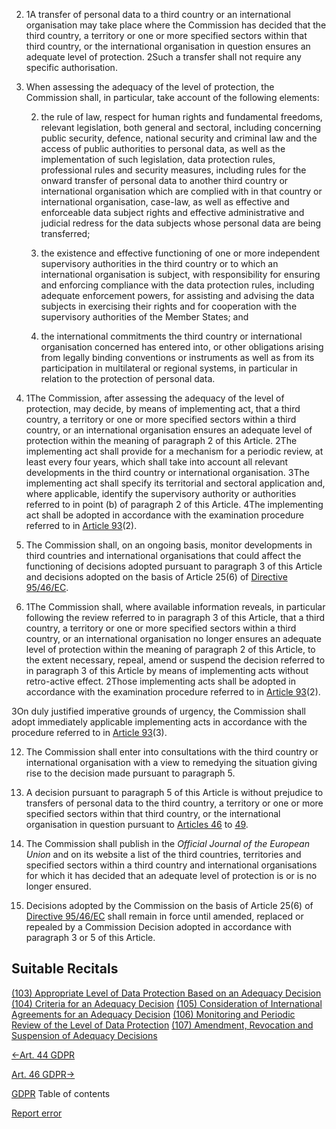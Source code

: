 


2. 1A transfer of personal data to a third country or an international organisation may take place where the Commission has decided that the third country, a territory or one or more specified sectors within that third country, or the international organisation in question ensures an adequate level of protection. 2Such a transfer shall not require any specific authorisation.

4. When assessing the adequacy of the level of protection, the Commission shall, in particular, take account of the following elements:

	
	2. the rule of law, respect for human rights and fundamental freedoms, relevant legislation, both general and sectoral, including concerning public security, defence, national security and criminal law and the access of public authorities to personal data, as well as the implementation of such legislation, data protection rules, professional rules and security measures, including rules for the onward transfer of personal data to another third country or international organisation which are complied with in that country or international organisation, case-law, as well as effective and enforceable data subject rights and effective administrative and judicial redress for the data subjects whose personal data are being transferred;
	
	4. the existence and effective functioning of one or more independent supervisory authorities in the third country or to which an international organisation is subject, with responsibility for ensuring and enforcing compliance with the data protection rules, including adequate enforcement powers, for assisting and advising the data subjects in exercising their rights and for cooperation with the supervisory authorities of the Member States; and
	
	6. the international commitments the third country or international organisation concerned has entered into, or other obligations arising from legally binding conventions or instruments as well as from its participation in multilateral or regional systems, in particular in relation to the protection of personal data.


6. 1The Commission, after assessing the adequacy of the level of protection, may decide, by means of implementing act, that a third country, a territory or one or more specified sectors within a third country, or an international organisation ensures an adequate level of protection within the meaning of paragraph 2 of this Article. 2The implementing act shall provide for a mechanism for a periodic review, at least every four years, which shall take into account all relevant developments in the third country or international organisation. 3The implementing act shall specify its territorial and sectoral application and, where applicable, identify the supervisory authority or authorities referred to in point (b) of paragraph 2 of this Article. 4The implementing act shall be adopted in accordance with the examination procedure referred to in [Article 93](https://gdpr-info.eu/art-93-gdpr/)(2).

8. The Commission shall, on an ongoing basis, monitor developments in third countries and international organisations that could affect the functioning of decisions adopted pursuant to paragraph 3 of this Article and decisions adopted on the basis of Article 25(6) of [Directive 95/46/EC](http://eur-lex.europa.eu/legal-content/EN/TXT/HTML/?uri=CELEX:31995L0046).

10. 1The Commission shall, where available information reveals, in particular following the review referred to in paragraph 3 of this Article, that a third country, a territory or one or more specified sectors within a third country, or an international organisation no longer ensures an adequate level of protection within the meaning of paragraph 2 of this Article, to the extent necessary, repeal, amend or suspend the decision referred to in paragraph 3 of this Article by means of implementing acts without retro-active effect. 2Those implementing acts shall be adopted in accordance with the examination procedure referred to in [Article 93](https://gdpr-info.eu/art-93-gdpr/)(2).  

3On duly justified imperative grounds of urgency, the Commission shall adopt immediately applicable implementing acts in accordance with the procedure referred to in [Article 93](https://gdpr-info.eu/art-93-gdpr/)(3).

12. The Commission shall enter into consultations with the third country or international organisation with a view to remedying the situation giving rise to the decision made pursuant to paragraph 5.

14. A decision pursuant to paragraph 5 of this Article is without prejudice to transfers of personal data to the third country, a territory or one or more specified sectors within that third country, or the international organisation in question pursuant to [Articles 46](https://gdpr-info.eu/art-46-gdpr/) to [49](https://gdpr-info.eu/art-49-gdpr/).

16. The Commission shall publish in the *Official Journal of the European Union* and on its website a list of the third countries, territories and specified sectors within a third country and international organisations for which it has decided that an adequate level of protection is or is no longer ensured.

18. Decisions adopted by the Commission on the basis of Article 25(6) of [Directive 95/46/EC](http://eur-lex.europa.eu/legal-content/EN/TXT/HTML/?uri=CELEX:31995L0046) shall remain in force until amended, replaced or repealed by a Commission Decision adopted in accordance with paragraph 3 or 5 of this Article.




## Suitable Recitals



[(103) Appropriate Level of Data Protection Based on an Adequacy Decision](https://gdpr-info.eu/recitals/no-103/)
[(104) Criteria for an Adequacy Decision](https://gdpr-info.eu/recitals/no-104/)
[(105) Consideration of International Agreements for an Adequacy Decision](https://gdpr-info.eu/recitals/no-105/)
[(106) Monitoring and Periodic Review of the Level of Data Protection](https://gdpr-info.eu/recitals/no-106/)
[(107) Amendment, Revocation and Suspension of Adequacy Decisions](https://gdpr-info.eu/recitals/no-107/)




[←Art. 44 GDPR](https://gdpr-info.eu/art-44-gdpr/ "Art. 44 GDPR - General principle for transfers")


[Art. 46 GDPR→](https://gdpr-info.eu/art-46-gdpr/ "Art. 46 GDPR - Transfers subject to appropriate safeguards")



[GDPR](https://gdpr-info.eu)
Table of contents


[Report error](https://gdpr-info.eu/gf/?TB_iframe=true&height=306 "Your message")

